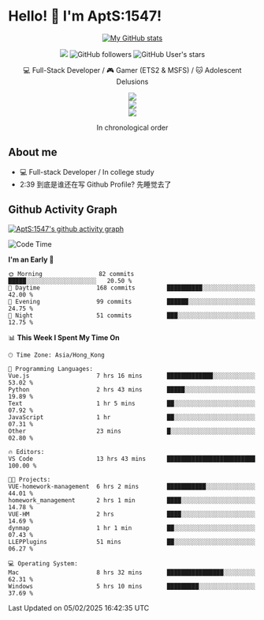 # Hello! 👋 I'm AptS:1547! 

<div align="center">

 [![My GitHub stats](https://github-readme-stats.vercel.app/api?username=AptS-1547&show_icons=true&theme=transparent)](https://github.com/AptS-1547)

 ![](https://komarev.com/ghpvc/?username=AptS-1547&color=blue&style=flat-square)
 ![GitHub followers](https://img.shields.io/github/followers/AptS-1547?style=flat-square)
 ![GitHub User's stars](https://img.shields.io/github/stars/AptS-1547?style=flat-square)

 💻 Full-Stack Developer / 🎮 Gamer (ETS2 & MSFS) / 🐱 Adolescent Delusions
 
 <p align="center">
  <a href="https://skillicons.dev">
    <img src="https://skillicons.dev/icons?i=py,php,html,css,javascript,typescript,java,kotlin,vue,go,nodejs,cpp,rust" />
    <br />
    <img src="https://skillicons.dev/icons?i=git,github,bash,docker,vim,vscode,androidstudio,vite,yarn,tailwind,jenkins,wordpress" />
    <br />
    <img src="https://skillicons.dev/icons?i=windows,apple,linux,raspberrypi,ubuntu,debian,redhat,kali" /> 
  </a>
  <p>In chronological order</p>
</p>

</div>

## About me

- 💻 Full-stack Developer / In college study
- 2:39 到底是谁还在写 Github Profile? 先睡觉去了

## Github Activity Graph

[![AptS:1547's github activity graph](https://github-readme-activity-graph.vercel.app/graph?username=AptS-1547&theme=react-dark)](https://github.com/AptS-1547)

<!--START_SECTION:waka-->
![Code Time](http://img.shields.io/badge/Code%20Time-208%20hrs%2031%20mins-blue)

**I'm an Early 🐤** 

```text
🌞 Morning                82 commits          █████░░░░░░░░░░░░░░░░░░░░   20.50 % 
🌆 Daytime                168 commits         ██████████░░░░░░░░░░░░░░░   42.00 % 
🌃 Evening                99 commits          ██████░░░░░░░░░░░░░░░░░░░   24.75 % 
🌙 Night                  51 commits          ███░░░░░░░░░░░░░░░░░░░░░░   12.75 % 
```


📊 **This Week I Spent My Time On** 

```text
🕑︎ Time Zone: Asia/Hong_Kong

💬 Programming Languages: 
Vue.js                   7 hrs 16 mins       █████████████░░░░░░░░░░░░   53.02 % 
Python                   2 hrs 43 mins       █████░░░░░░░░░░░░░░░░░░░░   19.89 % 
Text                     1 hr 5 mins         ██░░░░░░░░░░░░░░░░░░░░░░░   07.92 % 
JavaScript               1 hr                ██░░░░░░░░░░░░░░░░░░░░░░░   07.31 % 
Other                    23 mins             █░░░░░░░░░░░░░░░░░░░░░░░░   02.80 % 

🔥 Editors: 
VS Code                  13 hrs 43 mins      █████████████████████████   100.00 % 

🐱‍💻 Projects: 
VUE-homework-management  6 hrs 2 mins        ███████████░░░░░░░░░░░░░░   44.01 % 
homework_management      2 hrs 1 min         ████░░░░░░░░░░░░░░░░░░░░░   14.78 % 
VUE-HM                   2 hrs               ████░░░░░░░░░░░░░░░░░░░░░   14.69 % 
dynmap                   1 hr 1 min          ██░░░░░░░░░░░░░░░░░░░░░░░   07.43 % 
LLEPPlugins              51 mins             ██░░░░░░░░░░░░░░░░░░░░░░░   06.27 % 

💻 Operating System: 
Mac                      8 hrs 32 mins       ████████████████░░░░░░░░░   62.31 % 
Windows                  5 hrs 10 mins       █████████░░░░░░░░░░░░░░░░   37.69 % 
```


 Last Updated on 05/02/2025 16:42:35 UTC
<!--END_SECTION:waka-->

